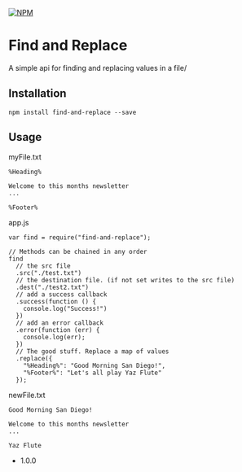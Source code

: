 [![NPM](https://nodei.co/npm/find-and-replace.png?compact=true)](https://nodei.co/npm/find-and-replace/)

Find and Replace
=========

A simple api for finding and replacing values in a file/

## Installation
  ```
  npm install find-and-replace --save
  ```

## Usage
  myFile.txt
  ```
  %Heading%
  
  Welcome to this months newsletter
  ...
  
  %Footer%
  ```
    
  app.js
  ```JS
  var find = require("find-and-replace");
  
  // Methods can be chained in any order
  find
    // the src file
    .src("./test.txt")
    // the destination file. (if not set writes to the src file)
    .dest("./test2.txt")
    // add a success callback
    .success(function () {
      console.log("Success!")
    })
    // add an error callback
    .error(function (err) {
      console.log(err);
    })
    // The good stuff. Replace a map of values
    .replace({
      "%Heading%": "Good Morning San Diego!",
      "%Footer%": "Let's all play Yaz Flute"
    });
  ```
  
  newFile.txt
  ```
  Good Morning San Diego!
  
  Welcome to this months newsletter
  ...
  
  Yaz Flute
  ```

* 1.0.0
